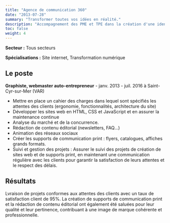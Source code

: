 ```yaml
---
title: "Agence de communication 360"
date: "2013-07-28"
summary: "Transformer toutes vos idées en réalité."
description: "Accompagnement des PME et TPE dans la création d'une identité visuel, qu'elle soit sur papier ou digitale."
toc: false
weight: 4
---
```


**Secteur :** Tous secteurs

**Spécialisations :**
Site internet, Transformation numérique

## Le poste
**Graphiste, webmaster auto-entrepreneur** - janv. 2013 - juil. 2016 à Saint-Cyr-sur-Mer (VAR)

* Mettre en place un cahier des charges dans lequel sont spécifiés les attentes des clients (ergonomie, fonctionnalités, architecture du site)
* Développer les sites web en HTML, CSS et JavaScript et en assurer la maintenance continue
* Analyse du marché et de la concurrence.
* Rédaction de contenu éditorial (newsletters, FAQ...) 
* Animation des réseaux sociaux
* Créer les supports de communication print : flyers, catalogues, affiches grands formats.
* Suivi et gestion des projets : Assurer le suivi des projets de création de sites web et de supports print, en maintenant une communication régulière avec les clients pour garantir la satisfaction de leurs attentes et le respect des délais.

## Résultats
Lvraison de projets conformes aux attentes des clients avec un taux de satisfaction client de 95%. La création de supports de communication print et la rédaction de contenu éditorial ont également été saluées pour leur qualité et leur pertinence, contribuant à une image de marque cohérente et professionnelle.